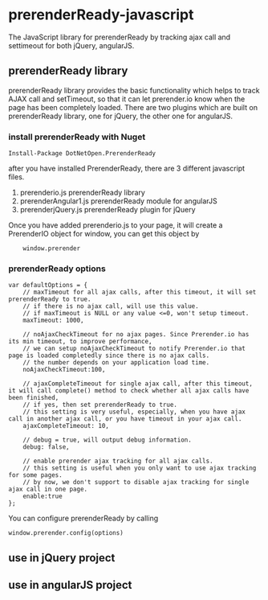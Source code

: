 # prerenderReady-javascript
The JavaScript library for prerenderReady by tracking ajax call and settimeout for both jQuery, angularJS.

## prerenderReady library
prerenderReady library provides the basic functionality which helps to track AJAX call and setTimeout, so that it can let prerender.io know when the page has been completely loaded.
There are two plugins which are built on prerenderReady library, one for jQuery, the other one for angularJS. 

### install prerenderReady with Nuget

    Install-Package DotNetOpen.PrerenderReady

  after you have installed PrerenderReady, there are 3 different javascript files.
  1. prerenderio.js
     prerenderReady library
  2. prerenderAngular1.js
     prerenderReady module for angularJS
  3. prerenderjQuery.js
     prerenderReady plugin for jQuery
  
  Once you have added prerenderio.js to your page, it will create a PrerenderIO object for window, you can get this object by
  
```
    window.prerender
```

### prerenderReady options

    var defaultOptions = {
        // maxTimeout for all ajax calls, after this timeout, it will set prerenderReady to true.
        // if there is no ajax call, will use this value.
        // if maxTimeout is NULL or any value <=0, won't setup timeout.
        maxTimeout: 1000,

        // noAjaxCheckTimeout for no ajax pages. Since Prerender.io has its min timeout, to improve performance, 
        // we can setup noAjaxCheckTimeout to notify Prerender.io that page is loaded completedly since there is no ajax calls.
        // the number depends on your application load time.
        noAjaxCheckTimeout:100,

        // ajaxCompleteTimeout for single ajax call, after this timeout, it will call complete() method to check whether all ajax calls have been finished, 
        // if yes, then set prerenderReady to true.
        // this setting is very useful, especially, when you have ajax call in another ajax call, or you have timeout in your ajax call.
        ajaxCompleteTimeout: 10,

        // debug = true, will output debug information.
        debug: false,

        // enable prerender ajax tracking for all ajax calls.
        // this setting is useful when you only want to use ajax tracking for some pages.
        // by now, we don't support to disable ajax tracking for single ajax call in one page.
        enable:true
    };

You can configure prerenderReady by calling

    window.prerender.config(options)

## use in jQuery project


## use in angularJS project

